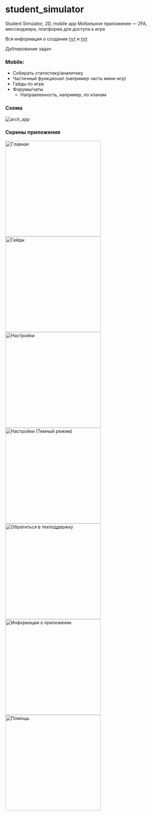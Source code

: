 # student_simulator

Student Simulator, 2D, mobile app
Мобильное приложение — 2FA, мессенджера, платформа для доступа к игре

Вся информация о создании [тут](https://github.com/ISUCT/2-147-January-May-2023/issues/10) и [тут](https://github.com/ISUCT/2-147-January-May-2023/issues/17#issue-1593513723)

Дублирование задач
### Mobile:

- Собирать статистику/аналитику
- Частичный функционал (например часть мини-игр)
- Гайды по игре
- Форумы/чаты
  - Направленность, например, по кланам

### Схема
![arch_app](https://user-images.githubusercontent.com/56484404/220780664-e614a975-c781-47e4-964b-49b768447bee.png)

### Скрины приложения
<p float="left">
<img src="flutter_01.png" alt="Главная" width="300"/>
<img src="flutter_02.png" alt="Гайды" width="300"/>
<img src="flutter_03.png" alt="Настройки" width="300"/>
<img src="flutter_04.png" alt="Настройки (Темный режим)" width="300"/>
<img src="flutter_05.png" alt="Обратиться в техподдержку" width="300"/>
<img src="flutter_06.png" alt="Информация о приложении" width="300"/>
<img src="flutter_07.png" alt="Помощь" width="300"/>
</p>
